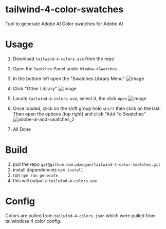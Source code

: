 # tailwind-4-color-swatches
 Tool to generate Adobe AI Color swatches for Adobe AI

# Usage
1) Download `tailwind-4-colors.ase` from the repo
2) Open the `Swatches` Panel under `Window->Swatches`
3) In the bottom left open the "Swatches Library Menu"
![image](https://github.com/user-attachments/assets/a67eb536-a9f7-42e3-8428-ef0759cd24f4)

5) Click "Other Library"
![image](https://github.com/user-attachments/assets/955da759-7512-4e2b-9039-27f426fae68e)

7) Locate `tailwind-4-colors.ase`, select it, the click `open`
![image](https://github.com/user-attachments/assets/07c2cf69-bd37-4110-a117-7549824cd843)

9) Once loaded, click on the shift group hold `shift` then click on the last. Then open the options (top right) and click "Add To Swatches"
![adobe-ai-add-swatches_2](https://github.com/user-attachments/assets/a9430cd6-478c-4ff1-9342-d5837d261636)

11) All Done

# Build
1) pull the repo `git@github.com:pkeogan/tailwind-4-color-swatches.git`
2) install dependencies `npm install`
3) run `npm run generate`
4) this will output a `tailwind-4-colors.ase`

# Config
Colors are pulled from `tailwind-4-colors.json` which were pulled from tailwindcss 4 color config.
